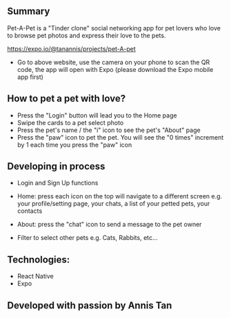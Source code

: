 ## Summary

Pet-A-Pet is a "Tinder clone" social networking app for pet lovers who love to browse pet photos and express their love to the pets.

https://expo.io/@tanannis/projects/pet-A-pet

- Go to above website, use the camera on your phone to scan the QR code, the app will open with Expo (please download the Expo mobile app first)


## How to pet a pet with love?

- Press the "Login" button will lead you to the Home page
- Swipe the cards to a pet select photo
- Press the pet's name / the "i" icon to see the pet's "About" page
- Press the "paw" icon to pet the pet. You will see the "0 times" increment by 1 each time you press the "paw" icon

## Developing in process

* Login and Sign Up functions

* Home: press each icon on the top will navigate to a different screen e.g. your profile/setting page, your chats, a list of your petted pets, your contacts

* About: press the "chat" icon to send a message to the pet owner

* Filter to select other pets e.g. Cats, Rabbits, etc...

## Technologies:
- React Native
- Expo

## Developed with passion by Annis Tan

